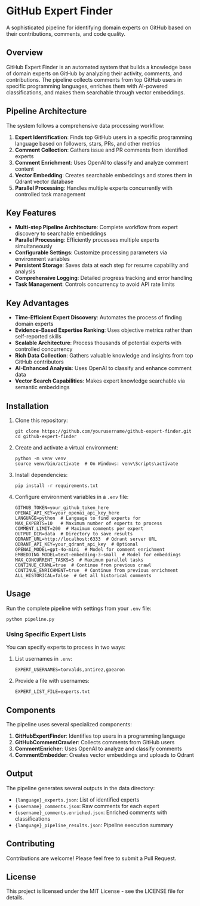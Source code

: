 # GitHub Expert Finder

A sophisticated pipeline for identifying domain experts on GitHub based on their contributions, comments, and code quality.

## Overview

GitHub Expert Finder is an automated system that builds a knowledge base of domain experts on GitHub by analyzing their activity, comments, and contributions. The pipeline collects comments from top GitHub users in specific programming languages, enriches them with AI-powered classifications, and makes them searchable through vector embeddings.

## Pipeline Architecture

The system follows a comprehensive data processing workflow:

1. **Expert Identification**: Finds top GitHub users in a specific programming language based on followers, stars, PRs, and other metrics
2. **Comment Collection**: Gathers issue and PR comments from identified experts
3. **Comment Enrichment**: Uses OpenAI to classify and analyze comment content
4. **Vector Embedding**: Creates searchable embeddings and stores them in Qdrant vector database
5. **Parallel Processing**: Handles multiple experts concurrently with controlled task management

## Key Features

- **Multi-step Pipeline Architecture**: Complete workflow from expert discovery to searchable embeddings
- **Parallel Processing**: Efficiently processes multiple experts simultaneously 
- **Configurable Settings**: Customize processing parameters via environment variables
- **Persistent Storage**: Saves data at each step for resume capability and analysis
- **Comprehensive Logging**: Detailed progress tracking and error handling
- **Task Management**: Controls concurrency to avoid API rate limits

## Key Advantages

- **Time-Efficient Expert Discovery**: Automates the process of finding domain experts
- **Evidence-Based Expertise Ranking**: Uses objective metrics rather than self-reported skills
- **Scalable Architecture**: Process thousands of potential experts with controlled concurrency
- **Rich Data Collection**: Gathers valuable knowledge and insights from top GitHub contributors
- **AI-Enhanced Analysis**: Uses OpenAI to classify and enhance comment data
- **Vector Search Capabilities**: Makes expert knowledge searchable via semantic embeddings

## Installation

1. Clone this repository:
   ```
   git clone https://github.com/yourusername/github-expert-finder.git
   cd github-expert-finder
   ```

2. Create and activate a virtual environment:
   ```
   python -m venv venv
   source venv/bin/activate  # On Windows: venv\Scripts\activate
   ```

3. Install dependencies:
   ```
   pip install -r requirements.txt
   ```

4. Configure environment variables in a `.env` file:
   ```
   GITHUB_TOKEN=your_github_token_here
   OPENAI_API_KEY=your_openai_api_key_here
   LANGUAGE=python  # Language to find experts for
   MAX_EXPERTS=10   # Maximum number of experts to process
   COMMENT_LIMIT=200  # Maximum comments per expert
   OUTPUT_DIR=data  # Directory to save results
   QDRANT_URL=http://localhost:6333  # Qdrant server URL
   QDRANT_API_KEY=your_qdrant_api_key  # Optional
   OPENAI_MODEL=gpt-4o-mini  # Model for comment enrichment
   EMBEDDING_MODEL=text-embedding-3-small  # Model for embeddings
   MAX_CONCURRENT_TASKS=5  # Maximum parallel tasks
   CONTINUE_CRAWL=true  # Continue from previous crawl
   CONTINUE_ENRICHMENT=true  # Continue from previous enrichment
   ALL_HISTORICAL=false  # Get all historical comments
   ```

## Usage

Run the complete pipeline with settings from your `.env` file:

```
python pipeline.py
```

### Using Specific Expert Lists

You can specify experts to process in two ways:

1. List usernames in `.env`:
   ```
   EXPERT_USERNAMES=torvalds,antirez,gaearon
   ```

2. Provide a file with usernames:
   ```
   EXPERT_LIST_FILE=experts.txt
   ```

## Components

The pipeline uses several specialized components:

1. **GitHubExpertFinder**: Identifies top users in a programming language
2. **GitHubCommentCrawler**: Collects comments from GitHub users
3. **CommentEnricher**: Uses OpenAI to analyze and classify comments
4. **CommentEmbedder**: Creates vector embeddings and uploads to Qdrant

## Output

The pipeline generates several outputs in the data directory:

- `{language}_experts.json`: List of identified experts
- `{username}_comments.json`: Raw comments for each expert
- `{username}_comments.enriched.json`: Enriched comments with classifications
- `{language}_pipeline_results.json`: Pipeline execution summary

## Contributing

Contributions are welcome! Please feel free to submit a Pull Request.

## License

This project is licensed under the MIT License - see the LICENSE file for details. 